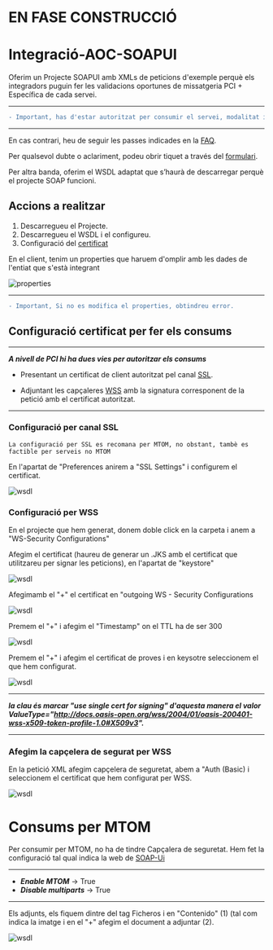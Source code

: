 # EN FASE CONSTRUCCIÓ


# Integració-AOC-SOAPUI

Oferim un Projecte SOAPUI amb XMLs de peticions d'exemple perquè els integradors puguin fer les validacions oportunes de missatgeria PCI + Específica de cada servei.

---
```diff
- Important, has d'estar autoritzat per consumir el servei, modalitat i finalitat en la PCI.
```

---

En cas contrari, heu de seguir les passes indicades en la [FAQ][URL1].

[URL1]: https://www.aoc.cat/knowledge-base/quines-dades-necessita-consorci-aoc-me-integrar-servei/

Per qualsevol dubte o aclariment, podeu obrir tiquet a través del [formulari][URLFORM].

[URLFORM]: https://www.aoc.cat/portal-suport/peticio-integradors/

Per altra banda, oferim el WSDL adaptat que s’haurà de descarregar perquè el projecte SOAP funcioni.

## Accions a realitzar

1. Descarregueu el Projecte.
2. Descarregueu el WSDL i el configureu.
3. Configuració del [certificat][link1]

[link1]: https://github.com/ConsorciAOC/Integracio-AOC-SOAPUI#configuraci%C3%B3-certificat-per-fer-els-consums


En el client, tenim un properties que haruem d'omplir amb les dades de l'entiat que s'està integrant

![properties](capturas/PROPERTIES.png)

---
```diff
- Important, Si no es modifica el properties, obtindreu error.
```


## Configuració certificat per fer els consums

---
***A nivell de PCI hi ha dues vies per autoritzar els consums***

- Presentant un certificat de client autoritzat pel canal [SSL][URL2].

[URL2]: https://www.soapui.org/docs/soap-mocking/securing-mockservices-with-ssl/

- Adjuntant les capçaleres [WSS][URL3] amb la signatura corresponent de la petició amb el certificat autoritzat.

[URL3]: https://www.soapui.org/docs/security-testing/ws-security-settings/

---

### Configuració per canal SSL

~~~~
La configuració per SSL es recomana per MTOM, no obstant, tambè es factible per serveis no MTOM
~~~~

En l'apartat de "Preferences anirem a "SSL Settings" i configurem el certificat. 

![wsdl](capturas/SSL1.png)

### Configuració per WSS

En el projecte que hem generat, donem doble click en la carpeta i anem a "WS-Security Configurations"

Afegim el certificat (haureu de generar un .JKS amb el certificat que utilitzareu per signar les peticions), en l'apartat de "keystore"

![wsdl](capturas/wss0.png)

Afegimamb el "+" el certificat en "outgoing WS - Security Configurations

![wsdl](capturas/wss2.png)

Premem el "+" i afegim el "Timestamp" on el TTL ha de ser 300

![wsdl](capturas/wss4.png)

Premem el "+" i afegim el certificat de proves i en keysotre seleccionem el que hem configurat.

![wsdl](capturas/wss3.png)

---
***la clau és marcar "use single cert for signing" d'aquesta manera el valor ValueType="http://docs.oasis-open.org/wss/2004/01/oasis-200401-wss-x509-token-profile-1.0#X509v3".***

---

### Afegim la capçelera de segurat per WSS

En la petició XML afegim capçelera de seguretat, abem a "Auth (Basic) i seleccionem el certificat que hem configurat per WSS.

![wsdl](capturas/wss5.png)

# Consums per MTOM

Per consumir per MTOM, no ha de tindre Capçalera de seguretat. Hem fet la configuració tal qual indica la web de [SOAP-Ui][URL4]

[URL4]: https://www.soapui.org/docs/soap-and-wsdl/attachments/

---
*   ***Enable MTOM***  → True
*   ***Disable multiparts*** → True
---

Els adjunts, els fiquem dintre del tag Ficheros i en "Contenido" (1) (tal com indica la imatge i en el "+" afegim el document a adjuntar (2).

![wsdl](capturas/MTOM1.png)
